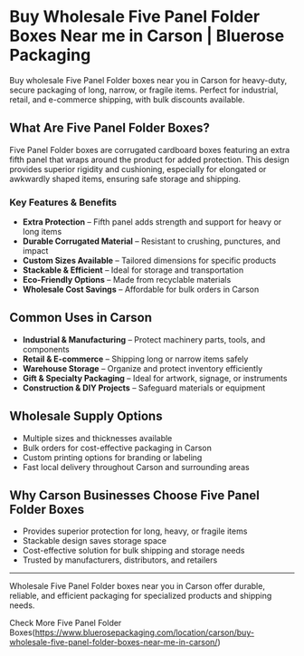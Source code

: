 # Buy Wholesale Five Panel Folder Boxes Near me in Carson | Bluerose Packaging

Buy wholesale Five Panel Folder boxes near you in Carson for heavy-duty, secure packaging of long, narrow, or fragile items. Perfect for industrial, retail, and e-commerce shipping, with bulk discounts available.

## What Are Five Panel Folder Boxes?

Five Panel Folder boxes are corrugated cardboard boxes featuring an extra fifth panel that wraps around the product for added protection. This design provides superior rigidity and cushioning, especially for elongated or awkwardly shaped items, ensuring safe storage and shipping.  

### Key Features & Benefits

- **Extra Protection** – Fifth panel adds strength and support for heavy or long items  
- **Durable Corrugated Material** – Resistant to crushing, punctures, and impact  
- **Custom Sizes Available** – Tailored dimensions for specific products  
- **Stackable & Efficient** – Ideal for storage and transportation  
- **Eco-Friendly Options** – Made from recyclable materials  
- **Wholesale Cost Savings** – Affordable for bulk orders in Carson  

## Common Uses in Carson

- **Industrial & Manufacturing** – Protect machinery parts, tools, and components  
- **Retail & E-commerce** – Shipping long or narrow items safely  
- **Warehouse Storage** – Organize and protect inventory efficiently  
- **Gift & Specialty Packaging** – Ideal for artwork, signage, or instruments  
- **Construction & DIY Projects** – Safeguard materials or equipment  

## Wholesale Supply Options

- Multiple sizes and thicknesses available  
- Bulk orders for cost-effective packaging in Carson  
- Custom printing options for branding or labeling  
- Fast local delivery throughout Carson and surrounding areas  

## Why Carson Businesses Choose Five Panel Folder Boxes

- Provides superior protection for long, heavy, or fragile items  
- Stackable design saves storage space  
- Cost-effective solution for bulk shipping and storage needs  
- Trusted by manufacturers, distributors, and retailers  

---
Wholesale Five Panel Folder boxes near you in Carson offer durable, reliable, and efficient packaging for specialized products and shipping needs.  

Check More Five Panel Folder Boxes(https://www.bluerosepackaging.com/location/carson/buy-wholesale-five-panel-folder-boxes-near-me-in-carson/)

